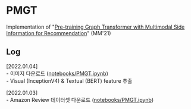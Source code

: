 # PMGT

Implementation of "[Pre-training Graph Transformer with Multimodal Side Information for Recommendation](https://arxiv.org/abs/2010.12284)" (MM'21)

## Log

[2022.01.04]  
    - 이미지 다운로드 ([notebooks/PMGT.ipynb](notebooks/PMGT.ipynb))  
    - Visual (InceptionV4) & Textual (BERT) feature 추출

[2022.01.03]  
    - Amazon Review 데이터셋 다운로드 ([notebooks/PMGT.ipynb](notebooks/PMGT.ipynb))

